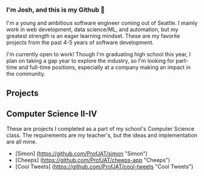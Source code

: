 ### I'm Josh, and this is my Github 👋

I'm a young and ambitious software engineer coming out of Seattle.  I mainly work in web development, data science/ML, and automation, but my greatest strength is an eager learning mindset.  These are my favorite projects from the past 4-5 years of software development.

I'm currently open to work!  Though I'm graduating high school this year, I plan on taking a gap year to explore the industry, so I'm looking for part-time and full-time positions, especially at a company making an impact in the community.

## Projects

## Computer Science II-IV
These are projects I completed as a part of my school's Computer Science class.  The requirements are my teacher's, but the ideas and implementation are all mine.

 - [Simon] (https://github.com/ProfJAT/simon "Simon")
 - [Cheeps] (https://github.com/ProfJAT/cheeps-app "Cheeps")
 - [Cool Tweets] (https://github.com/ProfJAT/cool-tweets "Cool Tweets")

